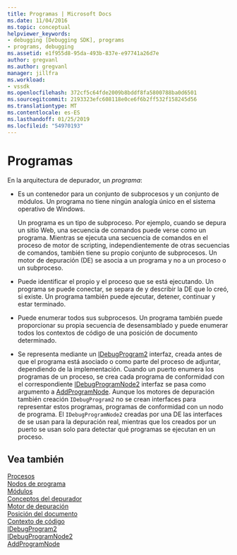```yaml
---
title: Programas | Microsoft Docs
ms.date: 11/04/2016
ms.topic: conceptual
helpviewer_keywords:
- debugging [Debugging SDK], programs
- programs, debugging
ms.assetid: e1f955d8-95da-493b-837e-e97741a26d7e
author: gregvanl
ms.author: gregvanl
manager: jillfra
ms.workload:
- vssdk
ms.openlocfilehash: 372cf5c64fde2009b8bddf8fa5800788ba0d6501
ms.sourcegitcommit: 2193323efc608118e0ce6f6b2ff532f158245d56
ms.translationtype: MT
ms.contentlocale: es-ES
ms.lasthandoff: 01/25/2019
ms.locfileid: "54970193"
---
```

# <a name="programs"></a>Programas
En la arquitectura de depurador, un *programa*:  
  
-   Es un contenedor para un conjunto de subprocesos y un conjunto de módulos. Un programa no tiene ningún analogía único en el sistema operativo de Windows.  
  
     Un programa es un tipo de subproceso. Por ejemplo, cuando se depura un sitio Web, una secuencia de comandos puede verse como un programa. Mientras se ejecuta una secuencia de comandos en el proceso de motor de scripting, independientemente de otras secuencias de comandos, también tiene su propio conjunto de subprocesos. Un motor de depuración (DE) se asocia a un programa y no a un proceso o un subproceso.  
  
-   Puede identificar el propio y el proceso que se está ejecutando. Un programa se puede conectar, se separa de y describir la DE que lo creó, si existe. Un programa también puede ejecutar, detener, continuar y estar terminado.  
  
-   Puede enumerar todos sus subprocesos. Un programa también puede proporcionar su propia secuencia de desensamblado y puede enumerar todos los contextos de código de una posición de documento determinado.  
  
-   Se representa mediante un [IDebugProgram2](../../extensibility/debugger/reference/idebugprogram2.md) interfaz, creada antes de que el programa está asociado o como parte del proceso de adjuntar, dependiendo de la implementación. Cuando un puerto enumera los programas de un proceso, se crea cada programa de conformidad con el correspondiente [IDebugProgramNode2](../../extensibility/debugger/reference/idebugprogramnode2.md) interfaz se pasa como argumento a [AddProgramNode](../../extensibility/debugger/reference/idebugportnotify2-addprogramnode.md). Aunque los motores de depuración también creación `IDebugProgram2` no se crean interfaces para representar estos programas, programas de conformidad con un nodo de programa. El `IDebugProgramNode2` creadas por una DE las interfaces de se usan para la depuración real, mientras que los creados por un puerto se usan solo para detectar qué programas se ejecutan en un proceso.  
  
## <a name="see-also"></a>Vea también  
 [Procesos](../../extensibility/debugger/processes.md)   
 [Nodos de programa](../../extensibility/debugger/program-nodes.md)   
 [Módulos](../../extensibility/debugger/modules.md)   
 [Conceptos del depurador](../../extensibility/debugger/debugger-concepts.md)   
 [Motor de depuración](../../extensibility/debugger/debug-engine.md)   
 [Posición del documento](../../extensibility/debugger/document-position.md)   
 [Contexto de código](../../extensibility/debugger/code-context.md)   
 [IDebugProgram2](../../extensibility/debugger/reference/idebugprogram2.md)   
 [IDebugProgramNode2](../../extensibility/debugger/reference/idebugprogramnode2.md)   
 [AddProgramNode](../../extensibility/debugger/reference/idebugportnotify2-addprogramnode.md)